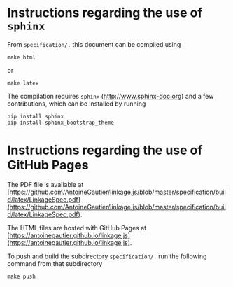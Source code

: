 # Instructions regarding the use of `sphinx`

From `specification/.` this document can be compiled  using

```
make html
```
or
```
make latex
```

The compilation requires `sphinx` (http://www.sphinx-doc.org) and a few contributions, which can be installed by running

```
pip install sphinx
pip install sphinx_bootstrap_theme
```

# Instructions regarding the use of GitHub Pages

The PDF file is available at [https://github.com/AntoineGautier/linkage.js/blob/master/specification/build/latex/LinkageSpec.pdf](https://github.com/AntoineGautier/linkage.js/blob/master/specification/build/latex/LinkageSpec.pdf).

The HTML files are hosted with GitHub Pages at [https://antoinegautier.github.io/linkage.js](https://antoinegautier.github.io/linkage.js).

To push and build the subdirectory `specification/.` run the following command from that subdirectory

```
make push
```
